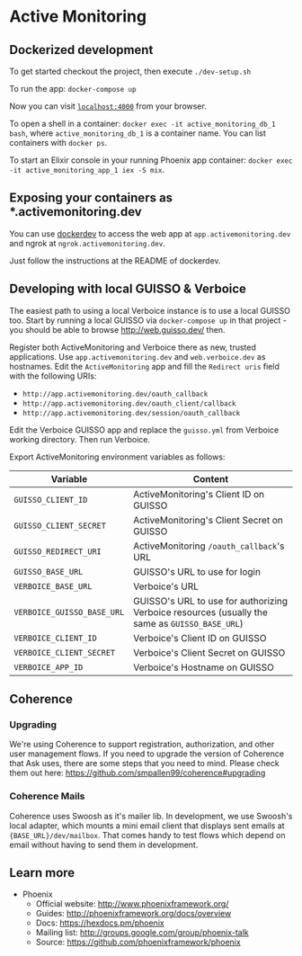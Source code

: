 # Active Monitoring

## Dockerized development

To get started checkout the project, then execute `./dev-setup.sh`

To run the app: `docker-compose up`

Now you can visit [`localhost:4000`](http://localhost:4000) from your browser.

To open a shell in a container: `docker exec -it active_monitoring_db_1 bash`, where `active_monitoring_db_1` is a container name. You can list containers with `docker ps`.

To start an Elixir console in your running Phoenix app container: `docker exec -it active_monitoring_app_1 iex -S mix`.

## Exposing your containers as *.activemonitoring.dev

You can use [dockerdev](https://github.com/waj/dockerdev) to access the web app at `app.activemonitoring.dev` and ngrok at `ngrok.activemonitoring.dev`.

Just follow the instructions at the README of dockerdev.

## Developing with local GUISSO & Verboice

The easiest path to using a local Verboice instance is to use a local GUISSO too. Start by running a local GUISSO via `docker-compose up` in that project - you should be able to browse http://web.guisso.dev/ then.

Register both ActiveMonitoring and Verboice there as new, trusted applications. Use `app.activemonitoring.dev` and `web.verboice.dev` as hostnames. Edit the `ActiveMonitoring` app and fill the `Redirect uris` field with the following URIs:

 - `http://app.activemonitoring.dev/oauth_callback`
 - `http://app.activemonitoring.dev/oauth_client/callback`
 - `http://app.activemonitoring.dev/session/oauth_callback`

Edit the Verboice GUISSO app and replace the `guisso.yml` from Verboice working directory. Then run Verboice.

Export ActiveMonitoring environment variables as follows:

| Variable                   | Content                                                                                        |
|----------------------------|------------------------------------------------------------------------------------------------|
| `GUISSO_CLIENT_ID`         | ActiveMonitoring's Client ID on GUISSO                                                         |
| `GUISSO_CLIENT_SECRET`     | ActiveMonitoring's Client Secret on GUISSO                                                     |
| `GUISSO_REDIRECT_URI`      | ActiveMonitoring `/oauth_callback`'s URL                                                       |
| `GUISSO_BASE_URL`          | GUISSO's URL to use for login                                                                  |
| `VERBOICE_BASE_URL`        | Verboice's URL                                                                                 |
| `VERBOICE_GUISSO_BASE_URL` | GUISSO's URL to use for authorizing Verboice resources (usually the same as `GUISSO_BASE_URL`) |
| `VERBOICE_CLIENT_ID`       | Verboice's Client ID on GUISSO                                                                 |
| `VERBOICE_CLIENT_SECRET`   | Verboice's Client Secret on GUISSO                                                             |
| `VERBOICE_APP_ID`          | Verboice's Hostname on GUISSO                                                                  |

## Coherence

### Upgrading

We're using Coherence to support registration, authorization, and other user management flows.
If you need to upgrade the version of Coherence that Ask uses, there are some steps that you need to mind.
Please check them out here: https://github.com/smpallen99/coherence#upgrading

### Coherence Mails

Coherence uses Swoosh as it's mailer lib. In development, we use Swoosh's local adapter, which
mounts a mini email client that displays sent emails at `{BASE_URL}/dev/mailbox`. That comes handy
to test flows which depend on email without having to send them in development.

## Learn more

* Phoenix
  * Official website: http://www.phoenixframework.org/
  * Guides: http://phoenixframework.org/docs/overview
  * Docs: https://hexdocs.pm/phoenix
  * Mailing list: http://groups.google.com/group/phoenix-talk
  * Source: https://github.com/phoenixframework/phoenix
